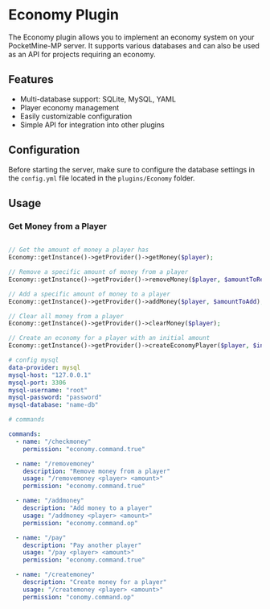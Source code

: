 # Economy Plugin

The Economy plugin allows you to implement an economy system on your PocketMine-MP server. It supports various databases and can also be used as an API for projects requiring an economy.

## Features

- Multi-database support: SQLite, MySQL, YAML
- Player economy management
- Easily customizable configuration
- Simple API for integration into other plugins


## Configuration

Before starting the server, make sure to configure the database settings in the `config.yml` file located in the `plugins/Economy` folder.

## Usage

### Get Money from a Player

```php

// Get the amount of money a player has
Economy::getInstance()->getProvider()->getMoney($player);

// Remove a specific amount of money from a player
Economy::getInstance()->getProvider()->removeMoney($player, $amountToRemove);

// Add a specific amount of money to a player
Economy::getInstance()->getProvider()->addMoney($player, $amountToAdd);

// Clear all money from a player
Economy::getInstance()->getProvider()->clearMoney($player);

// Create an economy for a player with an initial amount
Economy::getInstance()->getProvider()->createEconomyPlayer($player, $initialAmount);

```

```yaml
# config mysql
data-provider: mysql
mysql-host: "127.0.0.1"
mysql-port: 3306
mysql-username: "root"
mysql-password: "password"
mysql-database: "name-db"
```

```yaml
# commands

commands:
  - name: "/checkmoney"
    permission: "economy.command.true"

  - name: "/removemoney"
    description: "Remove money from a player"
    usage: "/removemoney <player> <amount>"
    permission: "economy.command.true"

  - name: "/addmoney"
    description: "Add money to a player"
    usage: "/addmoney <player> <amount>"
    permission: "economy.command.op"

  - name: "/pay"
    description: "Pay another player"
    usage: "/pay <player> <amount>"
    permission: "economy.command.true"

  - name: "/createmoney"
    description: "Create money for a player"
    usage: "/createmoney <player> <amount>"
    permission: "conomy.command.op"
```



